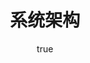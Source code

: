 ---
pageComponent: 
  name: Catalogue
  data: 
    key: 01.开发/05.系统架构
    description: 系统架构
title: 系统架构
permalink: /develop/system/
sidebar: false
article: false
comment: false
editLink: false
author:
  name: pursuit
  link: https://github.com/unique-pure
---